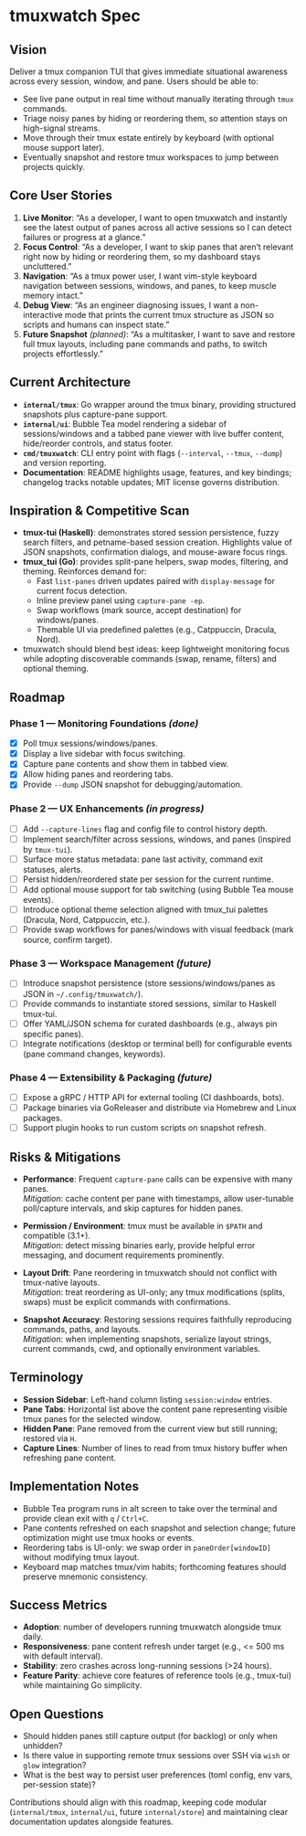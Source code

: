 # tmuxwatch Spec

## Vision

Deliver a tmux companion TUI that gives immediate situational awareness across every session, window, and pane. Users should be able to:

- See live pane output in real time without manually iterating through `tmux` commands.
- Triage noisy panes by hiding or reordering them, so attention stays on high-signal streams.
- Move through their tmux estate entirely by keyboard (with optional mouse support later).
- Eventually snapshot and restore tmux workspaces to jump between projects quickly.

## Core User Stories

1. **Live Monitor**: “As a developer, I want to open tmuxwatch and instantly see the latest output of panes across all active sessions so I can detect failures or progress at a glance.”
2. **Focus Control**: “As a developer, I want to skip panes that aren’t relevant right now by hiding or reordering them, so my dashboard stays uncluttered.”
3. **Navigation**: “As a tmux power user, I want vim-style keyboard navigation between sessions, windows, and panes, to keep muscle memory intact.”
4. **Debug View**: “As an engineer diagnosing issues, I want a non-interactive mode that prints the current tmux structure as JSON so scripts and humans can inspect state.”
5. **Future Snapshot** *(planned)*: “As a multitasker, I want to save and restore full tmux layouts, including pane commands and paths, to switch projects effortlessly.”

## Current Architecture

- **`internal/tmux`**: Go wrapper around the tmux binary, providing structured snapshots plus capture-pane support.
- **`internal/ui`**: Bubble Tea model rendering a sidebar of sessions/windows and a tabbed pane viewer with live buffer content, hide/reorder controls, and status footer.
- **`cmd/tmuxwatch`**: CLI entry point with flags (`--interval`, `--tmux`, `--dump`) and version reporting.
- **Documentation**: README highlights usage, features, and key bindings; changelog tracks notable updates; MIT license governs distribution.

## Inspiration & Competitive Scan

- **tmux-tui (Haskell)**: demonstrates stored session persistence, fuzzy search filters, and petname-based session creation. Highlights value of JSON snapshots, confirmation dialogs, and mouse-aware focus rings.
- **tmux_tui (Go)**: provides split-pane helpers, swap modes, filtering, and theming. Reinforces demand for:
  - Fast `list-panes` driven updates paired with `display-message` for current focus detection.
  - Inline preview panel using `capture-pane -ep`.
  - Swap workflows (mark source, accept destination) for windows/panes.
  - Themable UI via predefined palettes (e.g., Catppuccin, Dracula, Nord).
- tmuxwatch should blend best ideas: keep lightweight monitoring focus while adopting discoverable commands (swap, rename, filters) and optional theming.

## Roadmap

### Phase 1 — Monitoring Foundations *(done)*
- [x] Poll tmux sessions/windows/panes.
- [x] Display a live sidebar with focus switching.
- [x] Capture pane contents and show them in tabbed view.
- [x] Allow hiding panes and reordering tabs.
- [x] Provide `--dump` JSON snapshot for debugging/automation.

### Phase 2 — UX Enhancements *(in progress)*
- [ ] Add `--capture-lines` flag and config file to control history depth.
- [ ] Implement search/filter across sessions, windows, and panes (inspired by `tmux-tui`).
- [ ] Surface more status metadata: pane last activity, command exit statuses, alerts.
- [ ] Persist hidden/reordered state per session for the current runtime.
- [ ] Add optional mouse support for tab switching (using Bubble Tea mouse events).
- [ ] Introduce optional theme selection aligned with tmux_tui palettes (Dracula, Nord, Catppuccin, etc.).
- [ ] Provide swap workflows for panes/windows with visual feedback (mark source, confirm target).

### Phase 3 — Workspace Management *(future)*
- [ ] Introduce snapshot persistence (store sessions/windows/panes as JSON in `~/.config/tmuxwatch/`).
- [ ] Provide commands to instantiate stored sessions, similar to Haskell tmux-tui.
- [ ] Offer YAML/JSON schema for curated dashboards (e.g., always pin specific panes).
- [ ] Integrate notifications (desktop or terminal bell) for configurable events (pane command changes, keywords).

### Phase 4 — Extensibility & Packaging *(future)*
- [ ] Expose a gRPC / HTTP API for external tooling (CI dashboards, bots).
- [ ] Package binaries via GoReleaser and distribute via Homebrew and Linux packages.
- [ ] Support plugin hooks to run custom scripts on snapshot refresh.

## Risks & Mitigations

- **Performance**: Frequent `capture-pane` calls can be expensive with many panes.  
  *Mitigation*: cache content per pane with timestamps, allow user-tunable poll/capture intervals, and skip captures for hidden panes.

- **Permission / Environment**: tmux must be available in `$PATH` and compatible (3.1+).  
  *Mitigation*: detect missing binaries early, provide helpful error messaging, and document requirements prominently.

- **Layout Drift**: Pane reordering in tmuxwatch should not conflict with tmux-native layouts.  
  *Mitigation*: treat reordering as UI-only; any tmux modifications (splits, swaps) must be explicit commands with confirmations.

- **Snapshot Accuracy**: Restoring sessions requires faithfully reproducing commands, paths, and layouts.  
  *Mitigation*: when implementing snapshots, serialize layout strings, current commands, cwd, and optionally environment variables.

## Terminology

- **Session Sidebar**: Left-hand column listing `session:window` entries.
- **Pane Tabs**: Horizontal list above the content pane representing visible tmux panes for the selected window.
- **Hidden Pane**: Pane removed from the current view but still running; restored via `H`.
- **Capture Lines**: Number of lines to read from tmux history buffer when refreshing pane content.

## Implementation Notes

- Bubble Tea program runs in alt screen to take over the terminal and provide clean exit with `q` / `Ctrl+C`.
- Pane contents refreshed on each snapshot and selection change; future optimization might use tmux hooks or events.
- Reordering tabs is UI-only: we swap order in `paneOrder[windowID]` without modifying tmux layout.
- Keyboard map matches tmux/vim habits; forthcoming features should preserve mnemonic consistency.

## Success Metrics

- **Adoption**: number of developers running tmuxwatch alongside tmux daily.
- **Responsiveness**: pane content refresh under target (e.g., <= 500 ms with default interval).
- **Stability**: zero crashes across long-running sessions (>24 hours).
- **Feature Parity**: achieve core features of reference tools (e.g., tmux-tui) while maintaining Go simplicity.

## Open Questions

- Should hidden panes still capture output (for backlog) or only when unhidden?  
- Is there value in supporting remote tmux sessions over SSH via `wish` or `glow` integration?  
- What is the best way to persist user preferences (toml config, env vars, per-session state)?

Contributions should align with this roadmap, keeping code modular (`internal/tmux`, `internal/ui`, future `internal/store`) and maintaining clear documentation updates alongside features.

